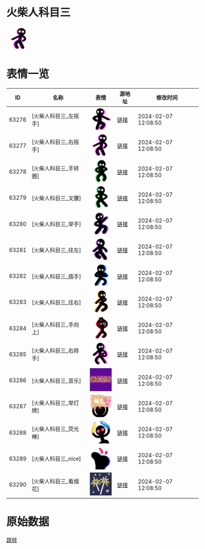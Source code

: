 # 火柴人科目三

<img src="./cover.png" height="60" alt="cover" />

# 表情一览

|ID|名称|表情|源地址|修改时间|
|----|----|----|----|----|
|63276|[火柴人科目三_左摇手]|<img src="./pic/063276_%5B火柴人科目三_左摇手%5D.png" height="60" alt="左摇手"/>|[链接](https://i0.hdslb.com/bfs/garb/e33890d3afe4fb3cac989c87ab8de73ebbf84cb8.png)|2024-02-07 12:08:50|
|63277|[火柴人科目三_右摇手]|<img src="./pic/063277_%5B火柴人科目三_右摇手%5D.png" height="60" alt="右摇手"/>|[链接](https://i0.hdslb.com/bfs/garb/b28a2ae109dfd3700de974909115f9a7fea4ade6.png)|2024-02-07 12:08:50|
|63278|[火柴人科目三_手转圈]|<img src="./pic/063278_%5B火柴人科目三_手转圈%5D.png" height="60" alt="手转圈"/>|[链接](https://i0.hdslb.com/bfs/garb/e14a28ec0512031b6d835043d6ee0110b5499933.png)|2024-02-07 12:08:50|
|63279|[火柴人科目三_叉腰]|<img src="./pic/063279_%5B火柴人科目三_叉腰%5D.png" height="60" alt="叉腰"/>|[链接](https://i0.hdslb.com/bfs/garb/bfd2c1fd3057f4a7ed62ee79351322e640b3b216.png)|2024-02-07 12:08:50|
|63280|[火柴人科目三_举手]|<img src="./pic/063280_%5B火柴人科目三_举手%5D.png" height="60" alt="举手"/>|[链接](https://i0.hdslb.com/bfs/garb/5317f928ce8f7351d5ee9b6a28cc3a8b419cc2bb.png)|2024-02-07 12:08:50|
|63281|[火柴人科目三_往左]|<img src="./pic/063281_%5B火柴人科目三_往左%5D.png" height="60" alt="往左"/>|[链接](https://i0.hdslb.com/bfs/garb/63603d6437472c3f9eba6acbd7dddece8554c54c.png)|2024-02-07 12:08:50|
|63282|[火柴人科目三_插手]|<img src="./pic/063282_%5B火柴人科目三_插手%5D.png" height="60" alt="插手"/>|[链接](https://i0.hdslb.com/bfs/garb/931c69a186d25d6ec82f41ce96482723c89e0138.png)|2024-02-07 12:08:50|
|63283|[火柴人科目三_往右]|<img src="./pic/063283_%5B火柴人科目三_往右%5D.png" height="60" alt="往右"/>|[链接](https://i0.hdslb.com/bfs/garb/2d3fb1cbe3c3063dcf3446d1d426015b3abefd96.png)|2024-02-07 12:08:50|
|63284|[火柴人科目三_手向上]|<img src="./pic/063284_%5B火柴人科目三_手向上%5D.png" height="60" alt="手向上"/>|[链接](https://i0.hdslb.com/bfs/garb/a4a7f1fb2ce8f694c0c69fa8111275a6463ff3b9.png)|2024-02-07 12:08:50|
|63285|[火柴人科目三_右转手]|<img src="./pic/063285_%5B火柴人科目三_右转手%5D.png" height="60" alt="右转手"/>|[链接](https://i0.hdslb.com/bfs/garb/d441eeb966a7147ccd59b8eb54b2efa21311b0b8.png)|2024-02-07 12:08:50|
|63286|[火柴人科目三_音乐]|<img src="./pic/063286_%5B火柴人科目三_音乐%5D.png" height="60" alt="音乐"/>|[链接](https://i0.hdslb.com/bfs/garb/16ffdfae34ff76cbed78c4e12aa6430a8578adc8.png)|2024-02-07 12:08:50|
|63287|[火柴人科目三_举灯牌]|<img src="./pic/063287_%5B火柴人科目三_举灯牌%5D.png" height="60" alt="举灯牌"/>|[链接](https://i0.hdslb.com/bfs/garb/a4bcdda31936f3a162a29c2f7daae0104fcc2050.png)|2024-02-07 12:08:50|
|63288|[火柴人科目三_荧光棒]|<img src="./pic/063288_%5B火柴人科目三_荧光棒%5D.png" height="60" alt="荧光棒"/>|[链接](https://i0.hdslb.com/bfs/garb/310b4fece2d90ce6829caec796c9cd95d4323110.png)|2024-02-07 12:08:50|
|63289|[火柴人科目三_nice]|<img src="./pic/063289_%5B火柴人科目三_nice%5D.png" height="60" alt="nice"/>|[链接](https://i0.hdslb.com/bfs/garb/385d91e3b75cd0afc5efbb62637ff0e75609dec6.png)|2024-02-07 12:08:50|
|63290|[火柴人科目三_看烟花]|<img src="./pic/063290_%5B火柴人科目三_看烟花%5D.png" height="60" alt="看烟花"/>|[链接](https://i0.hdslb.com/bfs/garb/0412a57e670d256395d3a19f436735a994f1f4ef.png)|2024-02-07 12:08:50|

# 原始数据

[跳转](./raw.json)

